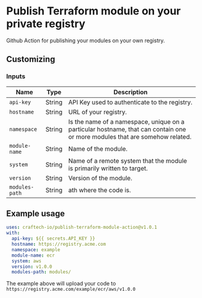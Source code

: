 # Publish Terraform module on your private registry
Github Action for publishing your modules on your own registry.

## Customizing
### Inputs

| Name          | Type   | Description                                                                                                                  |
|-------------- |--------|------------------------------------------------------------------------------------------------------------------------------|
| `api-key`     | String | API Key used to authenticate to the registry.                                                                                |
| `hostname`    | String | URL of your registry.                                                                                                        |
| `namespace`   | String | Is the name of a namespace, unique on a particular hostname, that can contain one or more modules that are somehow related.  |
| `module-name` | String | Name of the module.                                                                                                          |
| `system`      | String |Name of a remote system that the module is primarily written to target.                                                       |
| `version`     | String | Version of the module.                                                                                                       |
| `modules-path`| String | ath where the code is.                                                                                                       |

## Example usage
```yaml
uses: craftech-io/publish-terraform-module-action@v1.0.1
with:
  api-key: ${{ secrets.API_KEY }}
  hostname: https://registry.acme.com
  namespace: example
  module-name: ecr
  system: aws
  version: v1.0.0
  modules-path: modules/
```

The example above will upload your code to `https://registry.acme.com/example/ecr/aws/v1.0.0`